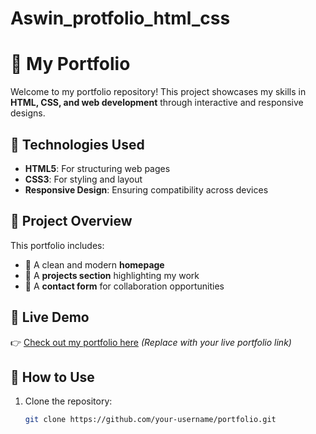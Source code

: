 # Aswin_protfolio_html_css
# 💼 My Portfolio

Welcome to my portfolio repository! This project showcases my skills in **HTML, CSS, and web development** through interactive and responsive designs.

## 🚀 Technologies Used
- **HTML5**: For structuring web pages  
- **CSS3**: For styling and layout  
- **Responsive Design**: Ensuring compatibility across devices  

## 📂 Project Overview
This portfolio includes:
- 🔹 A clean and modern **homepage**  
- 🔹 A **projects section** highlighting my work  
- 🔹 A **contact form** for collaboration opportunities  

## 🎨 Live Demo  
👉 [Check out my portfolio here](#) *(Replace with your live portfolio link)*  

## 📌 How to Use  
1. Clone the repository:  
   ```bash
   git clone https://github.com/your-username/portfolio.git
